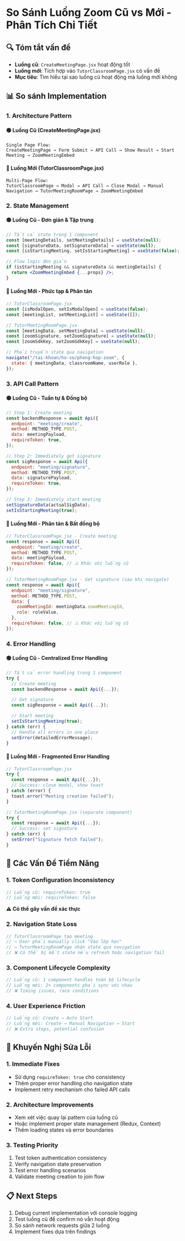 # So Sánh Luồng Zoom Cũ vs Mới - Phân Tích Chi Tiết

## 🔍 Tóm tắt vấn đề

- **Luồng cũ**: `CreateMeetingPage.jsx` hoạt động tốt
- **Luồng mới**: Tích hợp vào `TutorClassroomPage.jsx` có vấn đề
- **Mục tiêu**: Tìm hiểu tại sao luồng cũ hoạt động mà luồng mới không

## 📊 So sánh Implementation

### 1. **Architecture Pattern**

#### 🟢 Luồng Cũ (CreateMeetingPage.jsx)

```
Single Page Flow:
CreateMeetingPage → Form Submit → API Call → Show Result → Start Meeting → ZoomMeetingEmbed
```

#### 🔴 Luồng Mới (TutorClassroomPage.jsx)

```
Multi-Page Flow:
TutorClassroomPage → Modal → API Call → Close Modal → Manual Navigation → TutorMeetingRoomPage → ZoomMeetingEmbed
```

### 2. **State Management**

#### 🟢 Luồng Cũ - Đơn giản & Tập trung

```jsx
// Tất cả state trong 1 component
const [meetingDetails, setMeetingDetails] = useState(null);
const [signatureData, setSignatureData] = useState(null);
const [isStartingMeeting, setIsStartingMeeting] = useState(false);

// Flow logic đơn giản
if (isStartingMeeting && signatureData && meetingDetails) {
  return <ZoomMeetingEmbed {...props} />;
}
```

#### 🔴 Luồng Mới - Phức tạp & Phân tán

```jsx
// TutorClassroomPage.jsx
const [isModalOpen, setIsModalOpen] = useState(false);
const [meetingList, setMeetingList] = useState([]);

// TutorMeetingRoomPage.jsx
const [meetingData, setMeetingData] = useState(null);
const [zoomSignature, setZoomSignature] = useState(null);
const [zoomSdkKey, setZoomSdkKey] = useState(null);

// Phải truyền state qua navigation
navigate("/tai-khoan/ho-so/phong-hop-zoom", {
  state: { meetingData, classroomName, userRole },
});
```

### 3. **API Call Pattern**

#### 🟢 Luồng Cũ - Tuần tự & Đồng bộ

```jsx
// Step 1: Create meeting
const backendResponse = await Api({
  endpoint: "meeting/create",
  method: METHOD_TYPE.POST,
  data: meetingPayload,
  requireToken: true,
});

// Step 2: Immediately get signature
const sigResponse = await Api({
  endpoint: "meeting/signature",
  method: METHOD_TYPE.POST,
  data: signaturePayload,
  requireToken: true,
});

// Step 3: Immediately start meeting
setSignatureData(actualSigData);
setIsStartingMeeting(true);
```

#### 🔴 Luồng Mới - Phân tán & Bất đồng bộ

```jsx
// TutorClassroomPage.jsx - Create meeting
const response = await Api({
  endpoint: "meeting/create",
  method: METHOD_TYPE.POST,
  data: meetingPayload,
  requireToken: false, // ⚠️ Khác với luồng cũ
});

// TutorMeetingRoomPage.jsx - Get signature (sau khi navigate)
const response = await Api({
  endpoint: "meeting/signature",
  method: METHOD_TYPE.POST,
  data: {
    zoomMeetingId: meetingData.zoomMeetingId,
    role: roleValue,
  },
  requireToken: false, // ⚠️ Khác với luồng cũ
});
```

### 4. **Error Handling**

#### 🟢 Luồng Cũ - Centralized Error Handling

```jsx
// Tất cả error handling trong 1 component
try {
  // Create meeting
  const backendResponse = await Api({...});

  // Get signature
  const sigResponse = await Api({...});

  // Start meeting
  setIsStartingMeeting(true);
} catch (err) {
  // Handle all errors in one place
  setError(detailedErrorMessage);
}
```

#### 🔴 Luồng Mới - Fragmented Error Handling

```jsx
// TutorClassroomPage.jsx
try {
  const response = await Api({...});
  // Success: close modal, show toast
} catch (error) {
  toast.error("Meeting creation failed");
}

// TutorMeetingRoomPage.jsx (separate component)
try {
  const response = await Api({...});
  // Success: set signature
} catch (err) {
  setError("Signature fetch failed");
}
```

## 🚨 Các Vấn Đề Tiềm Năng

### 1. **Token Configuration Inconsistency**

```jsx
// Luồng cũ: requireToken: true
// Luồng mới: requireToken: false
```

**⚠️ Có thể gây vấn đề xác thực**

### 2. **Navigation State Loss**

```jsx
// TutorClassroomPage tạo meeting
// → User phải manually click "Vào lớp học"
// → TutorMeetingRoomPage nhận state qua navigation
// ❌ Có thể bị mất state nếu refresh hoặc navigation fail
```

### 3. **Component Lifecycle Complexity**

```jsx
// Luồng cũ: 1 component handles toàn bộ lifecycle
// Luồng mới: 2+ components phải sync với nhau
// ❌ Timing issues, race conditions
```

### 4. **User Experience Friction**

```jsx
// Luồng cũ: Create → Auto Start
// Luồng mới: Create → Manual Navigation → Start
// ❌ Extra steps, potential confusion
```

## 🎯 Khuyến Nghị Sửa Lỗi

### 1. **Immediate Fixes**

- Sử dụng `requireToken: true` cho consistency
- Thêm proper error handling cho navigation state
- Implement retry mechanism cho failed API calls

### 2. **Architecture Improvements**

- Xem xét việc quay lại pattern của luồng cũ
- Hoặc implement proper state management (Redux, Context)
- Thêm loading states và error boundaries

### 3. **Testing Priority**

1. Test token authentication consistency
2. Verify navigation state preservation
3. Test error handling scenarios
4. Validate meeting creation to join flow

## 📋 Next Steps

1. Debug current implementation với console logging
2. Test luồng cũ để confirm nó vẫn hoạt động
3. So sánh network requests giữa 2 luồng
4. Implement fixes dựa trên findings
